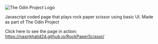 ![The Odin Project Logo](https://www.theodinproject.com/assets/odin-logo-94557650fea28e24cc04263ece9c08ab5956e0d344faa4d03cdb732e9f9983d4.svg)

Javascript coded page that plays rock paper scissor using basic UI. Made as part of The Odin Project

Click here to see the page in action:
https://nasirkhalid24.github.io/RockPaperScissor/